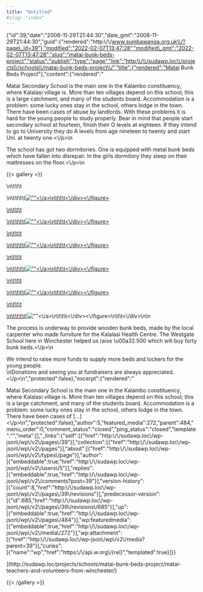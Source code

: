 ```yaml
---
title: "Untitled"
#slug: "index"
---
```


{"id":39,"date":"2008-11-29T21:44:30","date\_gmt":"2008-11-29T21:44:30","guid":{"rendered":"http:\\/\\/www.sumbawanga.org.uk\\/?page\_id=39"},"modified":"2022-02-07T13:47:28","modified\_gmt":"2022-02-07T13:47:28","slug":"matai-bunk-beds-project","status":"publish","type":"page","link":"http:\\/\\/sudawp.loc\\/projects\\/schools\\/matai-bunk-beds-project\\/","title":{"rendered":"Matai Bunk Beds Project"},"content":{"rendered":"

Matai Secondary School is the main one in the Kalambo constituency, where Kalalasi village is. More than ten villages depend on this school; this is a large catchment, and many of the students board. Accommodation is a problem: some lucky ones stay in the school, others lodge in the town. There have been cases of abuse by landlords. With these problems it is hard for the young people to study properly. Bear in mind that people start secondary school at fourteen, finish their O levels at eighteen. If they intend to go to University they do A levels from age nineteen to twenty and start Uni. at twenty one.<\\/p>\\n

The school has got two dormitories. One is equipped with metal bunk beds which have fallen into disrepair. In the girls dormitory they sleep on their mattresses on the floor.<\\/p>\\n

{{< gallery >}}


\\n\\t\\t\\t

\\n\\t\\t\\t\\t[![\"\"](\"http:\/\/sudawp.loc\/wp-content\/2008\/11\/DSCF3164-150x150.jpg\")<\\/a>\\n\\t\\t\\t<\\/div><\\/figure>](http:\/\/sudawp.loc\/projects\/schools\/matai-bunk-beds-project\/dscf3164-2\/)

[\\n\\t\\t\\t](http:\/\/sudawp.loc\/projects\/schools\/matai-bunk-beds-project\/dscf3164-2\/)

[\\n\\t\\t\\t\\t](http:\/\/sudawp.loc\/projects\/schools\/matai-bunk-beds-project\/dscf3164-2\/)[![\"\"](\"http:\/\/sudawp.loc\/wp-content\/2008\/11\/DSCF3166-150x150.jpg\")<\\/a>\\n\\t\\t\\t<\\/div><\\/figure>](http:\/\/sudawp.loc\/projects\/schools\/matai-bunk-beds-project\/dscf3166-2\/)

[\\n\\t\\t\\t](http:\/\/sudawp.loc\/projects\/schools\/matai-bunk-beds-project\/dscf3166-2\/)

[\\n\\t\\t\\t\\t](http:\/\/sudawp.loc\/projects\/schools\/matai-bunk-beds-project\/dscf3166-2\/)[![\"\"](\"http:\/\/sudawp.loc\/wp-content\/2008\/11\/kapita_bunk-150x150.jpg\")<\\/a>\\n\\t\\t\\t<\\/div><\\/figure>](http:\/\/sudawp.loc\/projects\/schools\/matai-bunk-beds-project\/kapita_bunk-2\/)

[\\n\\t\\t\\t](http:\/\/sudawp.loc\/projects\/schools\/matai-bunk-beds-project\/kapita_bunk-2\/)

[\\n\\t\\t\\t\\t](http:\/\/sudawp.loc\/projects\/schools\/matai-bunk-beds-project\/kapita_bunk-2\/)[![\"\"](\"http:\/\/sudawp.loc\/wp-content\/2008\/11\/PICT2453-150x150.jpg\")<\\/a>\\n\\t\\t\\t<\\/div><\\/figure>](http:\/\/sudawp.loc\/projects\/schools\/matai-bunk-beds-project\/matai-school-boys-dormitory\/)

[\\n\\t\\t\\t](http:\/\/sudawp.loc\/projects\/schools\/matai-bunk-beds-project\/matai-school-boys-dormitory\/)

[\\n\\t\\t\\t\\t](http:\/\/sudawp.loc\/projects\/schools\/matai-bunk-beds-project\/matai-school-boys-dormitory\/)[![\"\"](\"http:\/\/sudawp.loc\/wp-content\/2008\/11\/PICT2459-150x150.jpg\")<\\/a>\\n\\t\\t\\t<\\/div><\\/figure>](http:\/\/sudawp.loc\/projects\/schools\/matai-bunk-beds-project\/a-song-and-dance-to-welcome-us\/)

[\\n\\t\\t\\t](http:\/\/sudawp.loc\/projects\/schools\/matai-bunk-beds-project\/a-song-and-dance-to-welcome-us\/)

[\\n\\t\\t\\t\\t](http:\/\/sudawp.loc\/projects\/schools\/matai-bunk-beds-project\/a-song-and-dance-to-welcome-us\/)[![\"\"](\"http:\/\/sudawp.loc\/wp-content\/2008\/11\/PICT2460-150x150.jpg\")<\\/a>\\n\\t\\t\\t<\\/div><\\/figure>\\n\\t\\t<\\/div>\\n\\n

The process is underway to provide wooden bunk beds, made by the local carpenter who made furniture for the Kalalasi Health Centre. The Westgate School here in Winchester helped us raise \\u00a32.500 which will buy forty bunk beds.<\\/p>\\n

We intend to raise more funds to supply more beds and lockers for the young people.  
\\nDonations and seeing you at fundraisers are always appreciated.<\\/p>\\n","protected":false},"excerpt":{"rendered":"

Matai Secondary School is the main one in the Kalambo constituency, where Kalalasi village is. More than ten villages depend on this school; this is a large catchment, and many of the students board. Accommodation is a problem: some lucky ones stay in the school, others lodge in the town. There have been cases of \[…\]<\\/p>\\n","protected":false},"author":5,"featured\_media":272,"parent":484,"menu\_order":0,"comment\_status":"closed","ping\_status":"closed","template":"","meta":\[\],"\_links":{"self":\[{"href":"http:\\/\\/sudawp.loc\\/wp-json\\/wp\\/v2\\/pages\\/39"}\],"collection":\[{"href":"http:\\/\\/sudawp.loc\\/wp-json\\/wp\\/v2\\/pages"}\],"about":\[{"href":"http:\\/\\/sudawp.loc\\/wp-json\\/wp\\/v2\\/types\\/page"}\],"author":\[{"embeddable":true,"href":"http:\\/\\/sudawp.loc\\/wp-json\\/wp\\/v2\\/users\\/5"}\],"replies":\[{"embeddable":true,"href":"http:\\/\\/sudawp.loc\\/wp-json\\/wp\\/v2\\/comments?post=39"}\],"version-history":\[{"count":8,"href":"http:\\/\\/sudawp.loc\\/wp-json\\/wp\\/v2\\/pages\\/39\\/revisions"}\],"predecessor-version":\[{"id":685,"href":"http:\\/\\/sudawp.loc\\/wp-json\\/wp\\/v2\\/pages\\/39\\/revisions\\/685"}\],"up":\[{"embeddable":true,"href":"http:\\/\\/sudawp.loc\\/wp-json\\/wp\\/v2\\/pages\\/484"}\],"wp:featuredmedia":\[{"embeddable":true,"href":"http:\\/\\/sudawp.loc\\/wp-json\\/wp\\/v2\\/media\\/272"}\],"wp:attachment":\[{"href":"http:\\/\\/sudawp.loc\\/wp-json\\/wp\\/v2\\/media?parent=39"}\],"curies":\[{"name":"wp","href":"https:\\/\\/api.w.org\\/{rel}","templated":true}\]}}

](http:\/\/sudawp.loc\/projects\/schools\/matai-bunk-beds-project\/matai-teachers-and-volunteers-from-winchester\/)
























{{< /gallery >}}